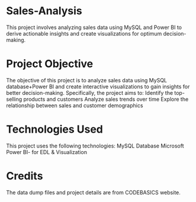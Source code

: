 # Sales-Analysis
This project involves analyzing sales data using MySQL and Power BI to derive actionable insights and create visualizations for optimum decision-making.
# Project Objective
The objective of this project is to analyze sales data using MySQL database+Power BI and create interactive visualizations to gain insights for better decision-making. Specifically, the project aims to:
Identify the top-selling products and customers
Analyze sales trends over time
Explore the relationship between sales and customer demographics
# Technologies Used
This project uses the following technologies:
 MySQL Database
 Microsoft Power BI- for EDL & Visualization
# Credits
The data dump files and project details are from CODEBASICS website. 
